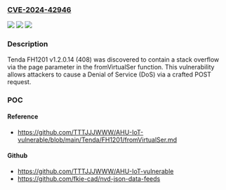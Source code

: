 ### [CVE-2024-42946](https://cve.mitre.org/cgi-bin/cvename.cgi?name=CVE-2024-42946)
![](https://img.shields.io/static/v1?label=Product&message=n%2Fa&color=blue)
![](https://img.shields.io/static/v1?label=Version&message=n%2Fa&color=blue)
![](https://img.shields.io/static/v1?label=Vulnerability&message=n%2Fa&color=brighgreen)

### Description

Tenda FH1201 v1.2.0.14 (408) was discovered to contain a stack overflow via the page parameter in the fromVirtualSer function. This vulnerability allows attackers to cause a Denial of Service (DoS) via a crafted POST request.

### POC

#### Reference
- https://github.com/TTTJJJWWW/AHU-IoT-vulnerable/blob/main/Tenda/FH1201/fromVirtualSer.md

#### Github
- https://github.com/TTTJJJWWW/AHU-IoT-vulnerable
- https://github.com/fkie-cad/nvd-json-data-feeds

